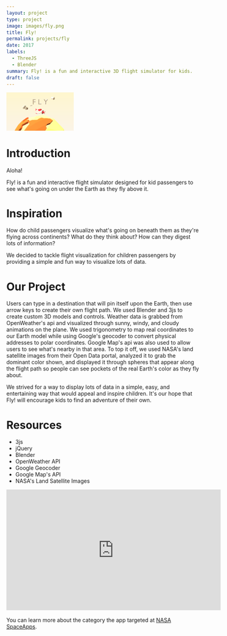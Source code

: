 ```yaml
---
layout: project
type: project
image: images/fly.png
title: Fly!
permalink: projects/fly
date: 2017
labels:
  - ThreeJS
  - Blender
summary: Fly! is a fun and interactive 3D flight simulator for kids.
draft: false
---
```


<img class="ui centered middle image" width = "35%" src="../images/fly.png">  

  <h1>Introduction</h1>

  <p>Aloha!</p>

  <p>Fly! is a fun and interactive flight simulator designed for kid passengers to see what's going on under the Earth as they fly above it. </p>
  
  <h1>Inspiration</h1>

  <p> How do child passengers visualize what's going on beneath them as they're flying across continents? What do they think about? How can they digest lots of information? </p>

  <p>We decided to tackle flight visualization for children passengers by providing a simple and fun way to visualize lots of data. </p>

  <h1>Our Project</h1>

  <p> Users can type in a destination that will pin itself upon the Earth, then use arrow keys to create their own flight path. We used Blender and 3js to create custom 3D models and controls. Weather data is grabbed from OpenWeather's api and visualized through sunny, windy, and cloudy animations on the plane. We used trigonometry to map real coordinates to our Earth model while using Google's geocoder to convert physical addresses to polar coordinates. Google Map's api was also used to allow users to see what's nearby in that area. To top it off, we used NASA's land satellite images from their Open Data portal, analyzed it to grab the dominant color shown, and displayed it through spheres that appear along the flight path so people can see pockets of the real Earth's color as they fly about. </p> 
  <p> We strived for a way to display lots of data in a simple, easy, and entertaining way that would appeal and inspire children. It's our hope that Fly! will encourage kids to find an adventure of their own.</p>

  <h1> Resources </h1>
  <ul>
    <li> 3js </li>
    <li> jQuery </li>
    <li> Blender </li>
    <li> OpenWeather API </li>
    <li> Google Geocoder </li>
    <li> Google Map's API </li>
    <li> NASA's Land Satellite Images </li>
  </ul>
<center>
  <iframe src="https://www.facebook.com/plugins/video.php?    href=https%3A%2F%2Fwww.facebook.com%2Fjrdevleague%2Fvideos%2F1354630164629335%2F&show_text=0&width=560" width="560" height="315" style="border:none;overflow:hidden" scrolling="no" frameborder="0" allowTransparency="true" allowFullScreen="true"></iframe>

</center>

<p> You can learn more about the category the app targeted at <a href="https://2017.spaceappschallenge.org/challenges/earth-and-us/pilots-plus/details">NASA SpaceApps</a>.</p>